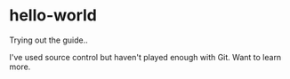 # hello-world
Trying out the guide..

I've used source control but haven't played enough with Git. Want to learn more.
